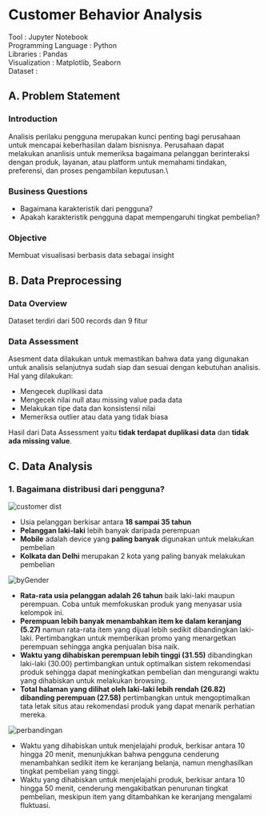 
# Customer Behavior Analysis

Tool : Jupyter Notebook\
Programming Language : Python\
Libraries : Pandas\
Visualization : Matplotlib, Seaborn\
Dataset : 

## A. Problem Statement

### Introduction
Analisis perilaku pengguna merupakan kunci penting bagi perusahaan untuk mencapai keberhasilan dalam bisnisnya. 
Perusahaan dapat melakukan ananlisis untuk memeriksa bagaimana pelanggan berinteraksi dengan produk, layanan, atau platform untuk memahami tindakan, preferensi, dan proses pengambilan keputusan.\

### Business Questions
*   Bagaimana karakteristik dari pengguna?
*   Apakah karakteristik pengguna dapat mempengaruhi tingkat pembelian?

### Objective
Membuat visualisasi berbasis data sebagai insight

## B. Data Preprocessing

### Data Overview
Dataset terdiri dari 500 records dan 9 fitur

### Data Assessment
Asesment data dilakukan untuk memastikan bahwa data yang digunakan untuk analisis selanjutnya sudah siap dan sesuai dengan kebutuhan analisis. Hal yang dilakukan:

- Mengecek duplikasi data
- Mengecek nilai null atau missing value pada data
- Melakukan tipe data dan konsistensi nilai
- Memeriksa outlier atau data yang tidak biasa

Hasil dari Data Assessment yaitu **tidak terdapat duplikasi data** dan **tidak ada missing value**.

## C. Data Analysis
### 1. Bagaimana distribusi dari pengguna?
![customer dist](https://github.com/dikfaj/Python/assets/39393133/304d778c-7fa3-402b-aabf-5ec5808ec16f)

- Usia pelanggan berkisar antara **18 sampai 35 tahun** 
- **Pelanggan laki-laki** lebih banyak daripada perempuan
- **Mobile** adalah device yang **paling banyak** digunakan untuk melakukan pembelian
- **Kolkata dan Delhi** merupakan 2 kota yang paling banyak melakukan pembelian

![byGender](https://github.com/dikfaj/Python/assets/39393133/fd97d09b-c6d5-45f1-aef8-30c26a1ab53d)

- **Rata-rata usia pelanggan adalah 26 tahun** baik laki-laki maupun perempuan. Coba untuk memfokuskan produk yang menyasar usia kelompok ini.
- **Perempuan lebih banyak menambahkan item ke dalam keranjang (5.27)** namun rata-rata item yang dijual lebih sedikit dibandingkan laki-laki. Pertimbangkan untuk memberikan promo yang menargetkan perempuan sehingga angka penjualan bisa naik.
- **Waktu yang dihabiskan perempuan lebih tinggi (31.55)** dibandingkan laki-laki (30.00) pertimbangkan untuk optimalkan sistem rekomendasi produk sehingga dapat meningkatkan pembelian dan mengurangi waktu yang dihabiskan untuk melakukan browsing.
- **Total halaman yang dilihat oleh laki-laki lebih rendah (26.82) dibanding perempuan (27.58)** pertimbangkan untuk mengoptimalkan tata letak situs atau rekomendasi produk yang dapat menarik perhatian mereka.

![perbandingan](https://github.com/dikfaj/Python/assets/39393133/125f8247-3ce6-4300-a4f5-b39738079cc1)
- Waktu yang dihabiskan untuk menjelajahi produk, berkisar antara 10 hingga 20 menit, menunjukkan bahwa pengguna cenderung menambahkan sedikit item ke keranjang belanja, namun menghasilkan tingkat pembelian yang tinggi.
- Waktu yang dihabiskan untuk menjelajahi produk, berkisar antara 10 hingga 50 menit, cenderung mengakibatkan penurunan tingkat pembelian, meskipun item yang ditambahkan ke keranjang mengalami fluktuasi.
